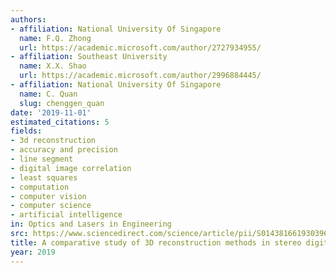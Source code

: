 ```yaml
---
authors:
- affiliation: National University Of Singapore
  name: F.Q. Zhong
  url: https://academic.microsoft.com/author/2727934955/
- affiliation: Southeast University
  name: X.X. Shao
  url: https://academic.microsoft.com/author/2996884445/
- affiliation: National University Of Singapore
  name: C. Quan
  slug: chenggen_quan
date: '2019-11-01'
estimated_citations: 5
fields:
- 3d reconstruction
- accuracy and precision
- line segment
- digital image correlation
- least squares
- computation
- computer vision
- computer science
- artificial intelligence
in: Optics and Lasers in Engineering
src: https://www.sciencedirect.com/science/article/pii/S0143816619303963
title: A comparative study of 3D reconstruction methods in stereo digital image correlation
year: 2019
---
```

